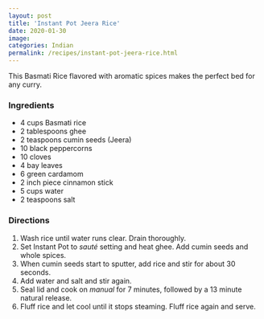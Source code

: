 ```yaml
---
layout: post
title: 'Instant Pot Jeera Rice'
date: 2020-01-30
image:
categories: Indian
permalink: /recipes/instant-pot-jeera-rice.html
---
```


This Basmati Rice flavored with aromatic spices makes the perfect bed for any curry.

### Ingredients

- 4 cups Basmati rice
- 2 tablespoons ghee
- 2 teaspoons cumin seeds (Jeera)
- 10 black peppercorns
- 10 cloves
- 4 bay leaves
- 6 green cardamom
- 2 inch piece cinnamon stick
- 5 cups water
- 2 teaspoons salt

### Directions

1. Wash rice until water runs clear. Drain thoroughly.
2. Set Instant Pot to _sauté_ setting and heat ghee. Add cumin seeds and whole spices.
3. When cumin seeds start to sputter, add rice and stir for about 30 seconds.
4. Add water and salt and stir again.
5. Seal lid and cook on _manual_ for 7 minutes, followed by a 13 minute natural release.
6. Fluff rice and let cool until it stops steaming. Fluff rice again and serve.
